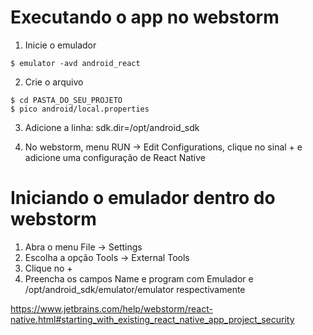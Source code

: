 # Executando o app no webstorm

1. Inicie o emulador
```console
$ emulator -avd android_react
```
2. Crie o arquivo
```console
$ cd PASTA_DO_SEU_PROJETO
$ pico android/local.properties
```
3. Adicione a linha: sdk.dir=/opt/android_sdk

4. No webstorm, menu RUN -> Edit Configurations, clique no sinal + e adicione uma configuração de React Native


# Iniciando o emulador dentro do webstorm

1. Abra o menu File -> Settings
2. Escolha a opção Tools -> External Tools
3. Clique no +
4. Preencha os campos Name e program com Emulador e /opt/android_sdk/emulator/emulator respectivamente



<https://www.jetbrains.com/help/webstorm/react-native.html#starting_with_existing_react_native_app_project_security>